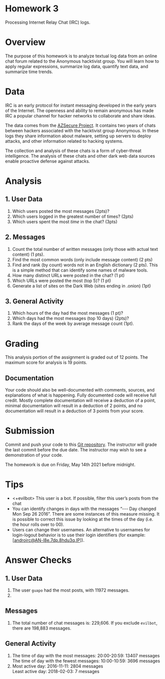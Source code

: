 # Homework 3

Processing Internet Relay Chat (IRC) logs.

# Overview
The purpose of this homework is to analyze textual log data from
an online chat forum related to the Anonymous hacktivist group.
You will learn how to apply regular expressions, summarize log data,
 quantify text data, and summarize time trends.


# Data
IRC is an early protocol for instant messaging developed in the
early years of the Internet. The openness and ability to remain
anonymous has made IRC a popular channel for hacker networks to
collaborate and share ideas.

The data comes from the
[AZSecure Project](https://www.azsecure-data.org/internet-relay-chat.html).
It contains two years of chats between hackers associated with the
hacktivist group Anonymous. In these logs they share information
about malware, setting up servers to deploy attacks, and other
information related to hacking systems.

The collection and analysis of these chats is a form of
cyber-threat intelligence. The analysis of these chats and
other dark web data sources enable proactive defense against
attacks.

# Analysis
## 1. User Data

1.  Which users posted the most messages (2pts)?
2.  Which users logged in the greatest number of times? (2pts)
3.	Which users spent the most *time* in the chat? (3pts)

## 2. Messages
1.	Count the total number of written messages
    (only those with actual text content) (1 pts).
2.	Find the most common words (only include message content) (2 pts)
3.	Find and rank (by count) words not in an English dictionary (2 pts).
    This is a simple method that can identify some names of malware tools.
4.	How many distinct URLs were posted in the chat? (1 pt)
5.  Which URLs were posted the most (top 5)? (1 pt)
6.  Generate a list of sites on the Dark Web (sites ending in
    .onion) (1pt)

## 3. General Activity
1.  Which hours of the day had the most messages (1 pt)?
2.  Which days had the most messages (top 10 days) (2pts)?
2.	Rank the days of the week by average message count (1pt).

# Grading
This analysis portion of the assignment is graded out of 12 points.
The maximum score for analysis is 19 points.

## Documentation
Your code should also be well-documented with comments, sources,
and explanations of what is happening. Fully documented code will
receive full credit. Mostly complete documentation will receive
a deduction of a point, minimal documentation will result in a
deduction of 2 points, and no documentation will result in a
deduction of 3 points from your score.

# Submission

Commit and push your code to this
[Git repository](https://classroom.github.com/g/uICx3zvi).
The instructor will grade the last commit before the due
date. The instructor may
wish to see a demonstration of your code.

The homework is due on Friday, May 14th 2021 before midnight.

# Tips

- <+evilbot> This user is a bot. If possible, filter this user’s
  posts from the chat
- You can identify changes in days with the messages
  “--- Day changed Mon Sep 26 2016”. There are some instances of
  this measure missing. It is possible to correct this issue by
  looking at the times of the day (i.e. the hour rolls over to 00).
- Users can change their usernames. An alternative to usernames
  for login-logout behavior is to use their login identifiers
  (for example: [androirc@AN-l8e.7dp.8hdu3q.IP]).


# Answer Checks

## 1. User Data
1. The user `guapo` had the most posts, with 11972 messages.
2.

## Messages

1. The total number of chat messages is: 229,606. If you exclude
   `evilbot`, there are 198,883 messages.

## General Activity

1. The time of day with the most messages: 20:00-20:59: 13407 messages\
   The time of day with the fewest messages: 10:00-10:59: 3696 messages
2. Most active day: 2016-11-11: 2804 messages\
   Least active day: 2018-02-03: 7 messages
